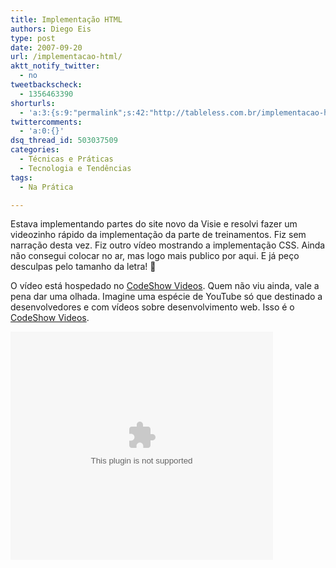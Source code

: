 ```yaml
---
title: Implementação HTML
authors: Diego Eis
type: post
date: 2007-09-20
url: /implementacao-html/
aktt_notify_twitter:
  - no
tweetbackscheck:
  - 1356463390
shorturls:
  - 'a:3:{s:9:"permalink";s:42:"http://tableless.com.br/implementacao-html";s:7:"tinyurl";s:26:"http://tinyurl.com/3zg3nnn";s:4:"isgd";s:19:"http://is.gd/eVYF2y";}'
twittercomments:
  - 'a:0:{}'
dsq_thread_id: 503037509
categories:
  - Técnicas e Práticas
  - Tecnologia e Tendências
tags:
  - Na Prática

---
```

Estava implementando partes do site novo da Visie e resolvi fazer um videozinho rápido da implementação da parte de treinamentos. Fiz sem narração desta vez. Fiz outro vídeo mostrando a implementação CSS. Ainda não consegui colocar no ar, mas logo mais publico por aqui. E já peço desculpas pelo tamanho da letra! 🙁

O vídeo está hospedado no [CodeShow Videos][1]. Quem não viu ainda, vale a pena dar uma olhada. Imagine uma espécie de YouTube só que destinado a desenvolvedores e com vídeos sobre desenvolvimento web. Isso é o [CodeShow Videos][1].

<embed src="https://video.visie.com.br/kickapps/flash/premium_drop_v3.swf?b=1&widgetHost=video.visie.com.br&mediaType=VIDEO&mediaId=85534&as=7300" quality="best" allowfullscreen="true" allowscriptaccess="always" height="365" width="420">
</embed>

 [1]: http://video.visie.com.br/